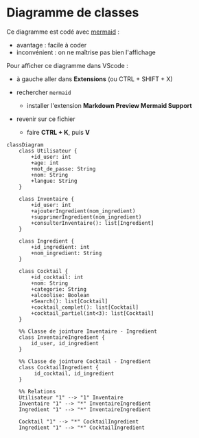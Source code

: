 # Diagramme de classes

Ce diagramme est codé avec [mermaid](https://mermaid.js.org/syntax/classDiagram.html) :

* avantage : facile à coder
* inconvénient : on ne maîtrise pas bien l'affichage

Pour afficher ce diagramme dans VScode :

* à gauche aller dans **Extensions** (ou CTRL + SHIFT + X)
* rechercher `mermaid`

  * installer l'extension **Markdown Preview Mermaid Support**
* revenir sur ce fichier

  * faire **CTRL + K**, puis **V**

```mermaid
classDiagram
    class Utilisateur {
        +id_user: int
        +age: int
        +mot_de_passe: String
        +nom: String
        +langue: String
    }

    class Inventaire {
        +id_user: int
        +ajouterIngredient(nom_ingredient)
        +supprimerIngredient(nom_ingredient)
        +consulterInventaire(): list[Ingredient]
    }

    class Ingredient {
        +id_ingredient: int
        +nom_ingredient: String
    }

    class Cocktail {
        +id_cocktail: int
        +nom: String
        +categorie: String
        +alcoolise: Boolean
        +Search(): list[Cocktail]
        +cocktail_complet(): list[Cocktail]
        +cocktail_partiel(int<3): list[Cocktail]
    }

    %% Classe de jointure Inventaire - Ingredient
    class InventaireIngredient {
        id_user, id_ingredient
    }

    %% Classe de jointure Cocktail - Ingredient
    class CocktailIngredient {
         id_cocktail, id_ingredient
    }

    %% Relations
    Utilisateur "1" --> "1" Inventaire
    Inventaire "1" --> "*" InventaireIngredient
    Ingredient "1" --> "*" InventaireIngredient

    Cocktail "1" --> "*" CocktailIngredient
    Ingredient "1" --> "*" CocktailIngredient

```
